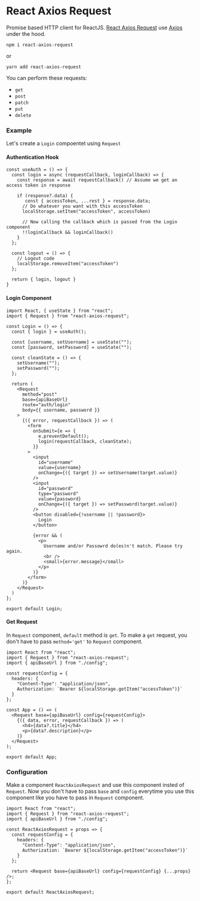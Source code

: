 # React Axios Request

Promise based HTTP client for ReactJS. [React Axios Request](https://github.com/humayunkabir/react-axios-request/) use [Axios](https://github.com/axios/axios) under the hood.

```
npm i react-axios-request
```

or

```
yarn add react-axios-request
```

You can perform these requests:

- `get`
- `post`
- `patch`
- `put`
- `delete`

### Example

<!-- Let's start with the basic example.

```
import React from "react";
import { Request } from "react-axios-request";
import { apiBaseUrl } from "./config"

const UserUpdate = () => {
  const [name, setName] = useState("");
  const [age, setAge] = useState("");

  const cleanState = () => {
    setName("");
    setAge("");
  };

  return (
    <Request
      method="post"
      base={apiBaseUrl}
      route="users/1"
      body={{ name, age }}
    >
      {({ data, error, requestCallback }) => {


        return (
          <form
            onSubmit={e => {
              e.preventDefault();
              login(requestCallback, cleanState);
            }}
          >
            <input
              id="username"
              value={username}
              onChange={({ target }) => setUsername(target.value)}
            />
            <input
              id="password"
              type="password"
              value={password}
              onChange={({ target }) => setPassword(target.value)}
            />
            <button disabled={!username || !password}>
              Login
            </button>

            {error && (
              <p>
                Username and/or Passowrd do(es)n't match. Please try again.
                <br />
                <small>{error.message}</small>
              </p>
            )}
          </form>
        )
      }}
    </Request>
  )
}

export default UserUpdate
``` -->

Let's create a `Login` compoentet using `Request`

#### Authentication Hook

```
const useAuth = () => {
  const login = async (requestCallback, loginCallback) => {
    const response = await requestCallback() // Assume we get an access token in response

    if (response?.data) {
       const { accessToken, ...rest } = response.data;
      // Do whatever you want with this accessToken
      localStorage.setItem("accessToken", accessToken)

      // Now calling the callback which is passed from the Login component
      !!loginCallback && loginCallback()
    }
  };

  const logout = () => {
    // Logout code
    localStorage.removeItem("accessToken")
  };

  return { login, logout }
}
```

#### Login Component

```
import React, { useState } from "react";
import { Request } from "react-axios-request";

const Login = () => {
  const { login } = useAuth();

  const [username, setUsername] = useState("");
  const [password, setPassword] = useState("");

  const cleanState = () => {
    setUsername("");
    setPassword("");
  };

  return (
    <Request
      method="post"
      base={apiBaseUrl}
      route="auth/login"
      body={{ username, password }}
    >
      {({ error, requestCallback }) => (
        <form
          onSubmit={e => {
            e.preventDefault();
            login(requestCallback, cleanState);
          }}
        >
          <input
            id="username"
            value={username}
            onChange={({ target }) => setUsername(target.value)}
          />
          <input
            id="password"
            type="password"
            value={password}
            onChange={({ target }) => setPassword(target.value)}
          />
          <button disabled={!username || !password}>
            Login
          </button>

          {error && (
            <p>
              Username and/or Passowrd do(es)n't match. Please try again.
              <br />
              <small>{error.message}</small>
            </p>
          )}
        </form>
      )}
    </Request>
  )
};

export default Login;
```

#### Get Request

In `Request` component, `default` method is `get`. To make a `get` request, you don't have to pass `method='get'` to `Request` component.

```
import React from "react";
import { Request } from "react-axios-request";
import { apiBaseUrl } from "./config";

const requestConfig = {
  headers: {
    "Content-Type": "application/json",
    Authorization: `Bearer ${localStorage.getItem("accessToken")}`
  }
};

const App = () => (
  <Request base={apiBaseUrl} config={requestConfig}>
    {({ data, error, requestCallback }) => (
      <h4>{data?.title}</h4>
      <p>{data?.description}</p>
    )}
  </Request>
);

export default App;
```

### Configuration

Make a component `ReactAxiosRequest` and use this component insted of `Request`. Now you don't have to pass `base` and `config` everytime you use this component like you have to pass in `Request` component.

```
import React from "react";
import { Request } from "react-axios-request";
import { apiBaseUrl } from "./config";

const ReactAxiosRequest = props => {
  const requestConfig = {
    headers: {
      "Content-Type": "application/json",
      Authorization: `Bearer ${localStorage.getItem("accessToken")}`
    }
  };

  return <Request base={apiBaseUrl} config={requestConfig} {...props} />;
};

export default ReactAxiosRequest;
```

